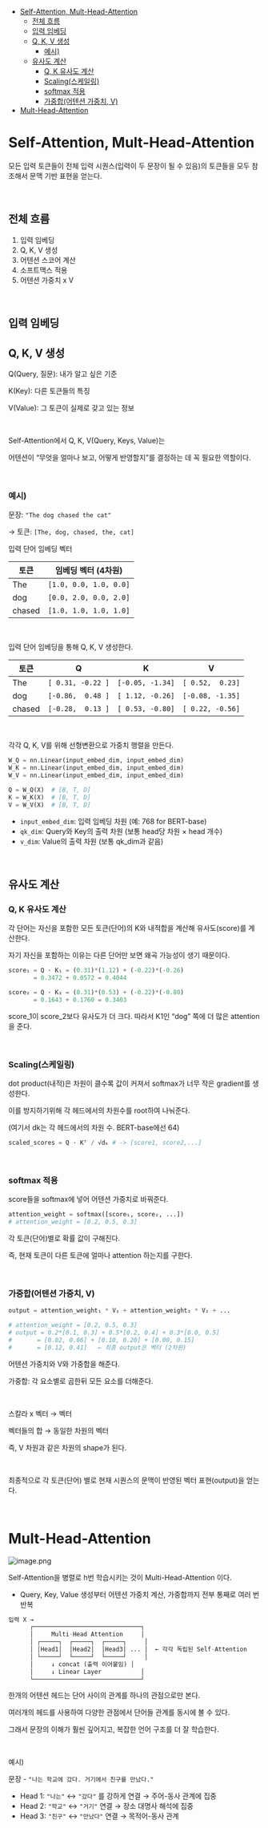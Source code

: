 - [Self-Attention, Mult-Head-Attention](#self-attention-mult-head-attention)
  - [전체 흐름](#전체-흐름)
  - [입력 임베딩](#입력-임베딩)
  - [Q, K, V 생성](#q-k-v-생성)
    - [예시)](#예시)
  - [유사도 계산](#유사도-계산)
    - [Q, K 유사도 계산](#q-k-유사도-계산)
    - [Scaling(스케일링)](#scaling스케일링)
    - [softmax 적용](#softmax-적용)
    - [가중합(어텐션 가중치, V)](#가중합어텐션-가중치-v)
- [Mult-Head-Attention](#mult-head-attention)

# Self-Attention, Mult-Head-Attention

모든 입력 토큰들이 전체 입력 시퀀스(입력이 두 문장이 될 수 있음)의 토큰들을 모두 참조해서 문맥 기반 표현을 얻는다.

<br>

## 전체 흐름

1. 입력 임베딩
2. Q, K, V 생성
3. 어텐션 스코어 계산
4. 소프트맥스 적용
5. 어텐션 가중치 x V

<br>

## 입력 임베딩

## Q, K, V 생성

Q(Query, 질문): 내가 알고 싶은 기준

K(Key): 다른 토큰들의 특징

V(Value): 그 토큰이 실제로 갖고 있는 정보

<br>

Self-Attention에서 Q, K, V(Query, Keys, Value)는

어텐션이 “무엇을 얼마나 보고, 어떻게 반영할지”를 결정하는 데 꼭 필요한 역할이다.

<br>

### 예시)

문장: `"The dog chased the cat"`

→ 토큰: `[The, dog, chased, the, cat]`

입력 단어 임베딩 벡터

| 토큰   | 임베딩 벡터 (4차원)    |
| ------ | ---------------------- |
| The    | `[1.0, 0.0, 1.0, 0.0]` |
| dog    | `[0.0, 2.0, 0.0, 2.0]` |
| chased | `[1.0, 1.0, 1.0, 1.0]` |

<br>

입력 단어 임베딩을 통해 Q, K, V 생성한다.

| 토큰   | Q                 | K                | V                |
| ------ | ----------------- | ---------------- | ---------------- |
| The    | `[ 0.31, -0.22 ]` | `[-0.05, -1.34]` | `[ 0.52,  0.23]` |
| dog    | `[-0.86,  0.48 ]` | `[ 1.12, -0.26]` | `[-0.08, -1.35]` |
| chased | `[-0.28,  0.13 ]` | `[ 0.53, -0.80]` | `[ 0.22, -0.56]` |

<br>

각각 Q, K, V를 위해 선형변환으로 가중치 행렬을 만든다.

```python
W_Q = nn.Linear(input_embed_dim, input_embed_dim)
W_K = nn.Linear(input_embed_dim, input_embed_dim)
W_V = nn.Linear(input_embed_dim, input_embed_dim)

Q = W_Q(X)  # [B, T, D]
K = W_K(X)  # [B, T, D]
V = W_V(X)  # [B, T, D]
```

- `input_embed_dim`: 입력 임베딩 차원 (예: 768 for BERT-base)
- `qk_dim`: Query와 Key의 출력 차원 (보통 head당 차원 × head 개수)
- `v_dim`: Value의 출력 차원 (보통 qk_dim과 같음)

<br>

## 유사도 계산

### Q, K 유사도 계산

각 단어는 자신을 포함한 모든 토큰(단어)의 K와 내적합을 계산해 유사도(score)를 계산한다.

자기 자신을 포함하는 이유는 다른 단어만 보면 왜곡 가능성이 생기 때문이다.

```python
score₁ = Q · K₁ = (0.31)*(1.12) + (-0.22)*(-0.26)
       = 0.3472 + 0.0572 = 0.4044

score₂ = Q · K₂ = (0.31)*(0.53) + (-0.22)*(-0.80)
       = 0.1643 + 0.1760 = 0.3403
```

score_1이 score_2보다 유사도가 더 크다. 따라서 K1인 “dog” 쪽에 더 많은 attention을 준다.

<br>

### Scaling(스케일링)

dot product(내적)은 차원이 클수록 값이 커져서 softmax가 너무 작은 gradient를 생성한다.

이를 방지하기위해 각 헤드에서의 차원수를 root하여 나눠준다.

(여기서 dk는 각 헤드에서의 차원 수. BERT-base에선 64)

```python
scaled_scores = Q · Kᵀ / √dₖ # -> [score1, score2,...]
```

<br>

### softmax 적용

score들을 softmax에 넣어 어텐션 가중치로 바꿔준다.

```python
attention_weight = softmax([score₁, score₂, ...])
# attention_weight = [0.2, 0.5, 0.3]
```

각 토큰(단어)별로 확률 값이 구해진다.

즉, 현재 토큰이 다른 토큰에 얼마나 attention 하는지를 구한다.

<br>

### 가중합(어텐션 가중치, V)

```python
output = attention_weight₁ * V₁ + attention_weight₂ * V₂ + ...

# attention_weight = [0.2, 0.5, 0.3]
# output = 0.2*[0.1, 0.3] + 0.5*[0.2, 0.4] + 0.3*[0.0, 0.5]
#       = [0.02, 0.06] + [0.10, 0.20] + [0.00, 0.15]
#       = [0.12, 0.41]   ← 최종 output은 벡터 (2차원)
```

어텐션 가중치와 V와 가중합을 해준다.

가중합: 각 요소별로 곱한뒤 모든 요소를 더해준다.

<br>

스칼라 x 벡터 → 벡터

벡터들의 합 → 동일한 차원의 벡터

즉, V 차원과 같은 차원의 shape가 된다.

<br>

최종적으로 각 토큰(단어) 별로 현재 시퀀스의 문맥이 반영된 벡터 표현(output)을 얻는다.

<br>

# Mult-Head-Attention

![image.png](Self-Attention,%20Mult-Head-Attention%20222880186a9f80e28bdac28e1522ff8a/image.png)

Self-Attention을 병렬로 h번 학습시키는 것이 Multi-Head-Attention 이다.

- Query, Key, Value 생성부터 어텐션 가중치 계산, 가중합까지 전부 통째로 여러 번 반복

```python
입력 X →
      ┌──────────────────────────────┐
      │     Multi-Head Attention     │
      │ ┌─────┐  ┌─────┐  ┌─────┐     │
      │ │Head1│  │Head2│  │Head3│ ... │  ← 각각 독립된 Self-Attention
      │ └─────┘  └─────┘  └─────┘     │
      │     ↓ concat (출력 이어붙임) │
      │     ↓ Linear Layer           │
      └──────────────────────────────┘
```

한개의 어텐션 헤드는 단어 사이의 관계를 하나의 관점으로만 본다.

여러개의 헤드를 사용하여 다양한 관점에서 단어들 관계를 동시에 볼 수 있다.

그래서 문장의 이해가 훨씬 깊어지고, 복잡한 언어 구조를 더 잘 학습한다.

<br>

예시)

문장 - `"나는 학교에 갔다. 거기에서 친구를 만났다."`

- Head 1: `"나는"` ↔ `"갔다"` 를 강하게 연결 → 주어-동사 관계에 집중
- Head 2: `"학교"` ↔ `"거기"` 연결 → 장소 대명사 해석에 집중
- Head 3: `"친구"` ↔ `"만났다"` 연결 → 목적어-동사 관계
